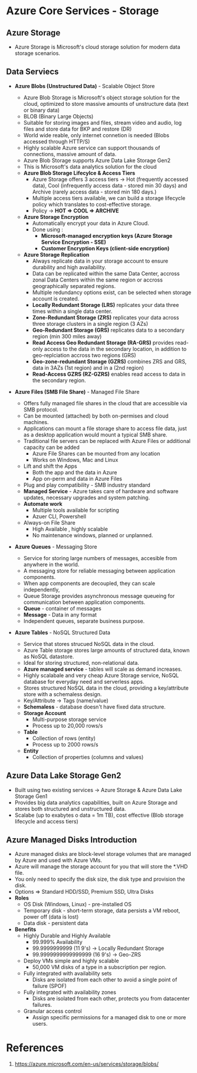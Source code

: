# Azure Core Services - Storage


## Azure Storage

* Azure Storage is Microsoft's cloud storage solution for modern data storage scenarios.

## Data Serviecs

* **Azure Blobs (Unstructured Data)** - Scalable Object Store
    - Azure Blob Storage is Microsoft's object storage solution for the cloud, optimized to store massive amounts of unstructure data (text or binary data)
    - BLOB (Binary Large Objects)
    - Suitable for storing images and files, stream video and audio, log files and store data for BKP and restore (DR)
    - World wide reable, only internet connetion is needed (Blobs accessed through HTTP/S)
    - Highly scalable Azure service can support thousands of connections, massive amount of data.
    - Azure Blob Storage supports Azure Data Lake Storage Gen2
    - This is Microsoft's data analytics solution for the cloud
    - **Azure Blob Storage Lifecylce & Access Tiers**
        * Azure Storage offers 3 access tiers -> Hot (frequently accessed data), Cool (infrequently access data - stored min 30 days) and Archive (rarely access data - stored min 180 days.)
        * Multiple access tiers available, we can build a storage lifecycle policy which translates to cost-effective storage.
        * Policy -> **HOT => COOL => ARCHIVE**
    - **Azure Storage Encryption**
        * Automatically encrypt your data in Azure Cloud.
        * Done using :
            - **Microsoft-managed encryption keys (Azure Storage Service Encryption - SSE)**
            - **Customer Encryption Keys (client-side encryption)**
    - **Azure Storage Replication**
        * Always replicate data in your storage account to ensure durability and high availability.
        * Data can be replicated within the same Data Center, accross zonal Data Centers within the same region or accross geographically separated regions.
        * Multiple redundancy options exist, can be selected when storage account is created.
        * **Locally Redundant Storage (LRS)** replicates your data three times within a single data center.
        * **Zone-Redundant Storage (ZRS)** replicates your data across three storage clusters in a single region (3 AZs)
        * **Geo-Redundant Storage (GRS)** replicates data to a secondary region (min 300 miles away)
        * **Read Access Geo Redundant Storage (RA-GRS)** provides read-only access to the data in the secondary location, in addition to geo-replciation accross two regions (GRS)
        * **Geo-zone-redundant Storage (GZRS)** combines ZRS and GRS, data in 3AZs (1st region) and in a (2nd region)
        * **Read-Access GZRS (RZ-GZRS)** enables read access to data in the secondary region.

* **Azure Files (SMB File Share)** - Managed File Share
    - Offers fully managed file shares in the cloud that are accessible via SMB protocol.
    - Can be mounted (attached) by both on-permises and cloud machines.
    - Applications can mount a file storage share to access file data, just as a desktop application would mount a typical SMB share.
    - Traditional file servers can be replaced with Azure Files or additional capacity can be added
        * Azure File Shares can be mounted from any location
        * Works on Windows, Mac and Linux
    - Lift and shift the Apps
        * Both the app and the data in Azure
        * App on-perm and data in Azure Files
    - Plug and play compatibility - SMB industry standard
    - **Managed Service** - Azure takes care of hardware and software updates, necessary upgrades and system patching.
    - **Automate work** 
        * Multiple tools available for scripting
        * Azuer CLI, Powershell
    - Always-on File Share
        * High Available , highly scalable
        * No maintenance windows, planned or unplanned.
* **Azure Queues** - Messaging Store
    - Service for storing large numbers of messages, accesible from anywhere in the world.
    - A messaging store for reliable messaging between application components.
    - When app components are decoupled, they can scale independently,
    - Queue Storage provides asynchronous message queueing for communication between application components.
    - **Queue** - container of messages
    - **Message** - Data in any format
    - Independent queues, separate business purpose.
* **Azure Tables** - NoSQL Structured Data 
    - Service that stores strucued NoSQL data in the cloud.
    - Azure Table storage stores large amounts of structured data, known as NoSQL datastore. 
    - Ideal for storing structured, non-relational data.
    - **Azure managed service** - tables will scale as demand increases.
    - Highly scalabale and very cheap Azure Storage service, NoSQL database for everyday need and serverless apps.
    - Stores structured NoSQL data in the cloud, providing a key/attribute store with a schemaless design.
    - Key/Attribute -> Tags (name/value)
    - **Schemaless** - database doesn't have fixed data structure.
    - **Storage Account**
        * Multi-purpose storage service
        * Process up to 20,000 rows/s
    - **Table**
        * Collection of rows (entity)
        * Process up to 2000 rows/s
    - **Entity**
        * Collection of properties (columns and values)

## Azure Data Lake Storage Gen2

* Built using two existing services -> Azure Storage & Azure Data Lake Storage Gen1
* Provides big data analytics capabilities, built on Azure Storage and stores both structured and unstructured data.
* Scalabe (up to exabytes o data = 1m TB), cost effective (Blob storage lifecycle and access tiers)


## Azure Managed Disks Introduction

* Azure managed disks are block-level storage volumes that are managed by Azure and used with Azure VMs.
* Azure will manage the storage account for you that will store the *.VHD file.
* You only need to specify the disk size, the disk type and provision the disk.
* Options => Standard HDD/SSD, Premium SSD, Ultra Disks
* **Roles**
    - OS Disk (Windows, Linux) - pre-installed OS
    - Temporary disk - short-term storage, data persists a VM reboot, power off (data is lost)
    - Data disk - persistent data
* **Benefits**
    - Highly Durable and Highly Available
        * 99.999% Availability
        * 99.9999999999 (11 9's) -> Locally Redundant Storage
        * 99.9999999999999999 (16 9's) -> Geo-ZRS
    - Deploy VMs simple and highly scalable
        * 50,000 VM disks of a type in a subscription per region.
    - Fully integrated with availability sets
        * Disks are isolated from each other to avoid a single point of failure (SPOF)
    - Fully integrated with availability zones
        * Disks are isolated from each other, protects you from datacenter failures.
    - Granular access control
        * Assign specific permissions for a managed disk to one or more users.

# References

1. https://azure.microsoft.com/en-us/services/storage/blobs/